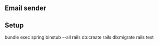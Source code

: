 ## Email sender

## Setup
bundle exec spring binstub --all
rails db:create
rails db:migrate
rails test